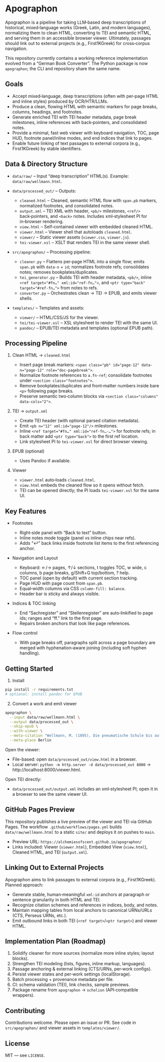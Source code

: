 # Apographon

Apographon is a pipeline for taking LLM‑based deep transcriptions of historical, mixed‑language works (Greek, Latin, and modern languages), normalizing them to clean HTML, converting to TEI and semantic HTML, and serving them in an accessible browser viewer. Ultimately, passages should link out to external projects (e.g., First1KGreek) for cross‑corpus navigation.

This repository currently contains a working reference implementation evolved from a “German Book Converter”. The Python package is now `apographon`; the CLI and repository share the same name.

## Goals

- Accept mixed‑language, deep transcriptions (often with per‑page HTML and inline styles) produced by OCR/HTR/LLMs.
- Produce a clean, flowing HTML with semantic markers for page breaks, columns, headings, and footnotes.
- Generate enriched TEI with TEI header metadata, page break milestones, inline references with back‑pointers, and consolidated notes.
- Provide a minimal, fast web viewer with keyboard navigation, TOC, page HUD, footnote panel/inline modes, and end indices that link to pages.
- Enable future linking of text passages to external corpora (e.g., First1KGreek) by stable identifiers.

## Data & Directory Structure

- `data/raw/` – Input “deep transcription” HTML(s). Example: `data/raw/wellmann.html`.
- `data/processed_out/` – Outputs:
  - `cleaned.html` – Cleaned, semantic HTML flow with `span.pb` markers, normalized footnotes, and consolidated notes.
  - `output.xml` – TEI XML with header, `<pb/>` milestones, `<ref/>` back‑pointers, and `<back>` notes. Includes xml‑stylesheet PI for in‑browser rendering.
  - `view.html` – Self‑contained viewer with embedded cleaned HTML.
  - `viewer.html` – Viewer shell that autoloads `cleaned.html`.
  - `viewer/` – Static viewer assets (`viewer.css`, `viewer.js`).
  - `tei-viewer.xsl` – XSLT that renders TEI in the same viewer shell.

- `src/apographon/` – Processing pipeline:
  - `cleaner.py` – Flattens per‑page HTML into a single flow; emits `span.pb` with `data-n` + `id`; normalizes footnote refs; consolidates notes; removes bookplates/duplicates.
  - `tei_generator.py` – Builds TEI with header metadata, `<pb/>`, inline `<ref target="#fn…" xml:id="ref-fn…">`, and `<ptr type="back" target="#ref-fn…">` from notes to refs.
  - `converter.py` – Orchestrates clean → TEI → EPUB, and emits viewer shells.

- `templates/` – Templates and assets:
  - `viewer/` – HTML/CSS/JS for the viewer.
  - `tei/tei-viewer.xsl` – XSL stylesheet to render TEI with the same UI.
  - `pandoc/` – EPUB/TEI metadata and templates (optional EPUB path).

## Processing Pipeline

1) Clean HTML → `cleaned.html`
   - Insert page break markers: `<span class="pb" id="page-12" data-n="page-12" role="doc-pagebreak">`.
   - Normalize footnote references to `a.fn-ref`; consolidate footnotes under `<section class="footnotes">`.
   - Remove bookplates/duplicates and front‑matter numbers inside bare `<p>` following page breaks.
   - Preserve semantic two‑column blocks via `<section class="columns" data-cols="2">`.

2) TEI → `output.xml`
   - Create TEI header (with optional parsed citation metadata).
   - Emit `<pb n="12" xml:id="page-12"/>` milestones.
   - Inline `<ref target="#fn…" xml:id="ref-fn…-…">` for footnote refs; in back matter add `<ptr type="back">` to the first ref location.
   - Link stylesheet PI to `tei-viewer.xsl` for direct browser viewing.

3) EPUB (optional)
   - Uses Pandoc if available.

4) Viewer
   - `viewer.html` auto‑loads `cleaned.html`.
   - `view.html` embeds the cleaned flow so it opens without fetch.
   - TEI can be opened directly; the PI loads `tei-viewer.xsl` for the same UI.

## Key Features

- Footnotes
  - Right‑side panel with “Back to text” button.
  - Inline notes mode toggle (panel vs inline chips near refs).
  - Adds “↩” back links inside footnote list items to the first referencing anchor.

- Navigation and Layout
  - Keyboard: ←/→ pages, ↑/↓ sections, t toggles TOC, w wide, c columns, b page breaks, g/Shift+G top/bottom, ? help.
  - TOC panel (open by default) with current section tracking.
  - Page HUD with page count from `span.pb`.
  - Equal‑width columns via CSS `column-fill: balance`.
  - Header bar is sticky and always visible.

- Indices & TOC linking
  - End “Sachregister” and “Stellenregister” are auto‑linkified to page ids; ranges and “ff.” link to the first page.
  - Repairs broken anchors that look like page references.

- Flow control
  - With page breaks off, paragraphs split across a page boundary are merged with hyphenation‑aware joining (including soft hyphen handling).

## Getting Started

1) Install

```bash
pip install -r requirements.txt
# optional: install pandoc for EPUB
```

2) Convert a work and emit viewer

```bash
apographon \
  --input data/raw/wellmann.html \
  --output data/processed_out \
  --skip-epub \
  --with-viewer \
  --meta-citation "Wellmann, M. (1895), Die pneumatische Schule bis auf Archigenes, Philologische Untersuchungen, Weidmannsche Buchhandlung." \
  --meta-place Berlin
```

Open the viewer:

- File-based: open `data/processed_out/view.html` in a browser.
- Local server: `python -m http.server -d data/processed_out 8000` → http://localhost:8000/viewer.html.

Open TEI directly:

- `data/processed_out/output.xml` includes an xml‑stylesheet PI; open it in a browser to see the same viewer UI.

## GitHub Pages Preview

This repository publishes a live preview of the viewer and TEI via GitHub Pages. The workflow `.github/workflows/pages.yml` builds `data/raw/wellmann.html` to a static `site/` and deploys it on pushes to `main`.

- Preview URL: `https://alchemiesofscent.github.io/apographon/`
- Links included: Viewer (`viewer.html`), Embedded View (`view.html`), Cleaned HTML, and TEI (`output.xml`).

## Linking Out to External Projects

Apographon aims to link passages to external corpora (e.g., First1KGreek). Planned approach:

- Generate stable, human‑meaningful `xml:id` anchors at paragraph or sentence granularity in both HTML and TEI.
- Recognize citation schemes and references in indices, body, and notes.
- Maintain mapping tables from local anchors to canonical URNs/URLs (CTS, Perseus URNs, etc.).
- Emit outbound links in both TEI (`<ref target>`/`<ptr target>`) and viewer HTML.

## Implementation Plan (Roadmap)

1) Solidify cleaner for more sources (normalize more inline styles; layout blocks).
2) Strengthen TEI modeling (lists, figures, inline markup, languages).
3) Passage anchoring & external linking (CTS/URNs, per‑work configs).
4) Persist viewer states and per‑work settings (localStorage).
5) Batch processing + provenance metadata per file.
6) CI: schema validation (TEI), link checks, sample previews.
7) Package rename from `apographon` → `scholion` (API‑compatible wrappers).

## Contributing

Contributions welcome. Please open an issue or PR. See code in `src/apographon/` and viewer assets in `templates/viewer/`.

## License

MIT — see `LICENSE`.
